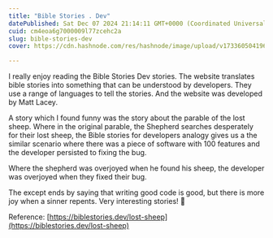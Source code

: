 ```yaml
---
title: "Bible Stories . Dev"
datePublished: Sat Dec 07 2024 21:14:11 GMT+0000 (Coordinated Universal Time)
cuid: cm4eoa6g7000009l77zcehc2a
slug: bible-stories-dev
cover: https://cdn.hashnode.com/res/hashnode/image/upload/v1733605041963/90cef0c4-7177-4769-b973-2632a16b144c.jpeg

---
```


I really enjoy reading the Bible Stories Dev stories. The website translates bible stories into something that can be understood by developers. They use a range of languages to tell the stories. And the website was developed by Matt Lacey.

A story which I found funny was the story about the parable of the lost sheep. Where in the original parable, the Shepherd searches desperately for their lost sheep, the Bible stories for developers analogy gives us a the similar scenario where there was a piece of software with 100 features and the developer persisted to fixing the bug.

Where the shepherd was overjoyed when he found his sheep, the developer was overjoyed when they fixed their bug.

The except ends by saying that writing good code is good, but there is more joy when a sinner repents. Very interesting stories! 🐑

Reference: [https://biblestories.dev/lost-sheep](https://biblestories.dev/lost-sheep)